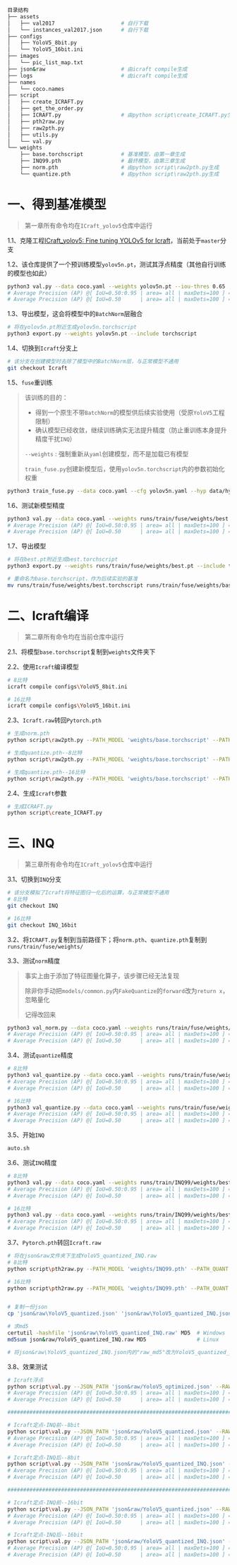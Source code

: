```bash
目录结构
├── assets
│   ├── val2017                     # 自行下载
│   └── instances_val2017.json      # 自行下载
├── configs
│   ├── YoloV5_8bit.py
│   └── YoloV5_16bit.ini
├── images
│   └── pic_list_map.txt
├── json&raw                        # 由icraft compile生成
├── logs                            # 由icraft compile生成
├── names
│   └── coco.names
├── script
│   ├── create_ICRAFT.py
│   ├── get_the_order.py
│   ├── ICRAFT.py                   # 由python script\create_ICRAFT.py生成
│   ├── pth2raw.py
│   ├── raw2pth.py
│   ├── utils.py
│   └── val.py
└── weights
    ├── base.torchscript            # 基准模型，由第一章生成
    ├── INQ99.pth                   # 最终模型，由第三章生成
    ├── norm.pth                    # 由python script\raw2pth.py生成
    └── quantize.pth                # 由python script\raw2pth.py生成
```

# 一、得到基准模型

> 第一章所有命令均在`ICraft_yolov5`仓库中运行

1.1、克隆工程[ICraft_yolov5: Fine tuning YOLOv5 for Icraft](https://github.com/Qiuye12138/ICraft_yolov5)，当前处于`master`分支

1.2、该仓库提供了一个预训练模型`yolov5n.pt`，测试其浮点精度（其他自行训练的模型也如此）

```bash
python3 val.py --data coco.yaml --weights yolov5n.pt --iou-thres 0.65
# Average Precision (AP) @[ IoU=0.50:0.95 | area= all | maxDets=100 ] = 0.280
# Average Precision (AP) @[ IoU=0.50      | area= all | maxDets=100 ] = 0.457
```

1.3、导出模型，这会将模型中的`BatchNorm`层融合

```bash
# 将在yolov5n.pt附近生成yolov5n.torchscript
python3 export.py --weights yolov5n.pt --include torchscript 
```

1.4、切换到`Icraft`分支上

```bash
# 该分支在创建模型时去除了模型中的BatchNorm层，与正常模型不通用
git checkout Icraft
```

1.5、`fuse`重训练

> 该训练的目的：
>
> - 得到一个原生不带`BatchNorm`的模型供后续实验使用（受原`YoloV5`工程限制）
> - 确认模型已经收敛，继续训练确实无法提升精度（防止重训练本身提升精度干扰`INQ`）
>
> `--weights` : 强制重新从`yaml`创建模型，而不是加载已有模型
>
> `train_fuse.py`创建新模型后，使用`yolov5n.torchscript`内的参数初始化权重

```bash
python3 train_fuse.py --data coco.yaml --cfg yolov5n.yaml --hyp data/hyps/stable_hyp.yaml --weights '' --batch-size 128 --device '1' --epochs 30 --name fuse
```

1.6、测试新模型精度

```bash
python3 val.py --data coco.yaml --weights runs/train/fuse/weights/best.pt --iou-thres 0.65
# Average Precision (AP) @[ IoU=0.50:0.95 | area= all | maxDets=100 ] = 0.280
# Average Precision (AP) @[ IoU=0.50      | area= all | maxDets=100 ] = 0.457
```

1.7、导出模型

```bash
# 将在best.pt附近生成best.torchscript
python3 export.py --weights runs/train/fuse/weights/best.pt --include torchscript 

# 重命名为base.torchscript，作为后续实验的基准
mv runs/train/fuse/weights/best.torchscript runs/train/fuse/weights/base.torchscript
```



# 二、Icraft编译

> 第二章所有命令均在当前仓库中运行

2.1、将模型`base.torchscript`复制到`weights`文件夹下

2.2、使用`Icraft`编译模型

```bash
# 8比特
icraft compile configs\YoloV5_8bit.ini

# 16比特
icraft compile configs\YoloV5_16bit.ini
```

2.3、`Icraft.raw`转回`Pytorch.pth`

```bash
# 生成norm.pth
python script\raw2pth.py --PATH_MODEL 'weights/base.torchscript' --PATH_RAW 'json&raw/YoloV5_normed.raw' --PATH_CSV 'logs/quantizer/BUYI/YoloV5/YoloV5_raws.csv' --bit 32

# 生成quantize.pth--8比特
python script\raw2pth.py --PATH_MODEL 'weights/base.torchscript' --PATH_RAW 'json&raw/YoloV5_quantized.raw' --PATH_CSV 'logs/quantizer/BUYI/YoloV5/YoloV5_raws.csv' --bit 8

# 生成quantize.pth--16比特
python script\raw2pth.py --PATH_MODEL 'weights/base.torchscript' --PATH_RAW 'json&raw/YoloV5_quantized.raw' --PATH_CSV 'logs/quantizer/BUYI/YoloV5/YoloV5_raws.csv' --bit 16
```

2.4、生成`Icraft`参数

```bash
# 生成ICRAFT.py
python script\create_ICRAFT.py
```



# 三、INQ

> 第三章所有命令均在`ICraft_yolov5`仓库中运行

3.1、切换到`INQ`分支

```bash
# 该分支模拟了Icraft将特征图归一化后的运算，与正常模型不通用
# 8比特
git checkout INQ

# 16比特
git checkout INQ_16bit
```

3.2、将`ICRAFT.py`复制到当前路径下；将`norm.pth`、`quantize.pth`复制到`runs/train/fuse/weights/`

3.3、测试`norm`精度

> 事实上由于添加了特征图量化算子，该步骤已经无法复现
>
> 除非你手动把`models/common.py`内`FakeQuantize`的`forward`改为`return x`，忽略量化
>
> 记得改回来

```bash
python3 val_norm.py --data coco.yaml --weights runs/train/fuse/weights/best.pt --iou-thres 0.65
# Average Precision (AP) @[ IoU=0.50:0.95 | area= all | maxDets=100 ] = 0.280
# Average Precision (AP) @[ IoU=0.50      | area= all | maxDets=100 ] = 0.457
```

3.4、测试`quantize`精度

```bash
# 8比特
python3 val_quantize.py --data coco.yaml --weights runs/train/fuse/weights/best.pt --iou-thres 0.65
# Average Precision (AP) @[ IoU=0.50:0.95 | area= all | maxDets=100 ] = 0.244  ↓3.6%
# Average Precision (AP) @[ IoU=0.50      | area= all | maxDets=100 ] = 0.419  ↓3.8%

# 16比特
python3 val_quantize.py --data coco.yaml --weights runs/train/fuse/weights/best.pt --iou-thres 0.65
# Average Precision (AP) @[ IoU=0.50:0.95 | area= all | maxDets=100 ] = 0.257  ↓2.3%
# Average Precision (AP) @[ IoU=0.50      | area= all | maxDets=100 ] = 0.430  ↓2.7%
```

3.5、开始`INQ`

```bash
auto.sh
```

3.6、测试`INQ`精度

```bash
# 8比特
python3 val.py --data coco.yaml --weights runs/train/INQ99/weights/best.pt --iou-thres 0.65
# Average Precision (AP) @[ IoU=0.50:0.95 | area= all | maxDets=100 ] = 0.263  ↓1.7%
# Average Precision (AP) @[ IoU=0.50      | area= all | maxDets=100 ] = 0.442  ↓1.5%

# 16比特
python3 val.py --data coco.yaml --weights runs/train/INQ99/weights/best.pt --iou-thres 0.65
# Average Precision (AP) @[ IoU=0.50:0.95 | area= all | maxDets=100 ] = 0.273  ↓0.7%
# Average Precision (AP) @[ IoU=0.50      | area= all | maxDets=100 ] = 0.450  ↓0.7%
```

3.7、`Pytorch.pth`转回`Icraft.raw`

```bash
# 将在json&raw文件夹下生成YoloV5_quantized_INQ.raw
# 8比特
python script\pth2raw.py --PATH_MODEL 'weights/INQ99.pth' --PATH_QUANT 'json&raw/YoloV5_quantized.raw' --PATH_CSV 'logs/quantizer/BUYI/YoloV5/YoloV5_raws.csv'  --bit 8

# 16比特
python script\pth2raw.py --PATH_MODEL 'weights/INQ99.pth' --PATH_QUANT 'json&raw/YoloV5_quantized.raw' --PATH_CSV 'logs/quantizer/BUYI/YoloV5/YoloV5_raws.csv'  --bit 16


# 复制一份json
cp 'json&raw\YoloV5_quantized.json' 'json&raw\YoloV5_quantized_INQ.json'

# 求md5
certutil -hashfile 'json&raw\YoloV5_quantized_INQ.raw' MD5  # Windows
md5sum json&raw/YoloV5_quantized_INQ.raw MD5                # Linux

# 将json&raw\YoloV5_quantized_INQ.json内的"raw_md5"改为YoloV5_quantized_INQ.raw的md5值
```

3.8、效果测试

```bash
# Icraft浮点
python script\val.py --JSON_PATH 'json&raw/YoloV5_optimized.json' --RAW_PATH 'json&raw/YoloV5_optimized.raw'
# Average Precision (AP) @[ IoU=0.50:0.95 | area= all | maxDets=100 ] = 0.280
# Average Precision (AP) @[ IoU=0.50      | area= all | maxDets=100 ] = 0.458

########################################################################################################################

# Icraft定点-INQ前--8bit
python script\val.py --JSON_PATH 'json&raw/YoloV5_quantized.json' --RAW_PATH 'json&raw/YoloV5_quantized.raw' --QUANT
# Average Precision (AP) @[ IoU=0.50:0.95 | area= all | maxDets=100 ] = 0.241  ↓3.9%
# Average Precision (AP) @[ IoU=0.50      | area= all | maxDets=100 ] = 0.417  ↓4.1%

# Icraft定点-INQ后--8bit
python script\val.py --JSON_PATH 'json&raw/YoloV5_quantized_INQ.json' --RAW_PATH 'json&raw/YoloV5_quantized_INQ.raw' --QUANT
# Average Precision (AP) @[ IoU=0.50:0.95 | area= all | maxDets=100 ] = 0.250  ↓3.0%
# Average Precision (AP) @[ IoU=0.50      | area= all | maxDets=100 ] = 0.425  ↓3.3%

########################################################################################################################

# Icraft定点-INQ前--16bit
python script\val.py --JSON_PATH 'json&raw/YoloV5_quantized.json' --RAW_PATH 'json&raw/YoloV5_quantized.raw' --QUANT
# Average Precision (AP) @[ IoU=0.50:0.95 | area= all | maxDets=100 ] = 0.265  ↓1.5%
# Average Precision (AP) @[ IoU=0.50      | area= all | maxDets=100 ] = 0.436  ↓2.2%

# Icraft定点-INQ后--16bit
python script\val.py --JSON_PATH 'json&raw/YoloV5_quantized_INQ.json' --RAW_PATH 'json&raw/YoloV5_quantized_INQ.raw' --QUANT
# Average Precision (AP) @[ IoU=0.50:0.95 | area= all | maxDets=100 ] = 0.260  ↓2.0%
# Average Precision (AP) @[ IoU=0.50      | area= all | maxDets=100 ] = 0.431  ↓2.7%
```

